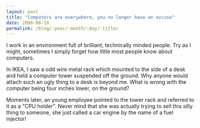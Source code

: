 ```yaml
---
layout: post
title: "Computers are everywhere, you no longer have an excuse"
date: 2008-08-18
permalink: /blog/:year/:month/:day/:title/
---
```


I work in an environment full of brilliant, technically minded people. Try as I
might, sometimes I simply forget how little most people know about computers.

In IKEA, I saw a odd wire metal rack which mounted to the side of a desk and
held a computer tower suspended off the ground. Why anyone would attach such an
ugly thing to a desk is beyond me. What is wrong with the computer being four
inches lower, on the ground?

Moments later, an young employee pointed to the tower rack and referred to it
as a "CPU holder". Never mind that she was actually trying to sell this silly
thing to someone, she just called a car engine by the name of a fuel injector!
